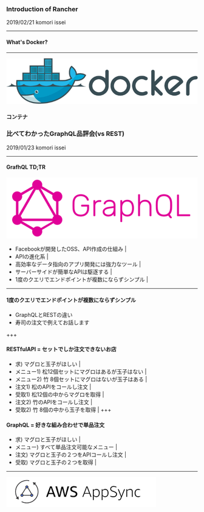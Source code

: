### Introduction of Rancher
2019/02/21 komori issei

---

#### What's Docker?

---

![alt](assets/Docker_(container_engine)_logo.png)

#### コンテナ







### 比べてわかったGraphQL品評会(vs REST)
2019/01/23 komori issei

---
#### GrafhQL TD;TR
![alt](assets/graphql.PNG)
- Facebookが開発したOSS、API作成の仕組み |
- APIの進化系 |
- 高効率なデータ指向のアプリ開発には強力なツール |
- サーバーサイドが簡単なAPIは駆逐する |
- 1度のクエリでエンドポイントが複数にならずシンプル |

---
#### 1度のクエリでエンドポイントが複数にならずシンプル
- GraphQLとRESTの違い
- 寿司の注文で例えてお話します

+++
#### RESTfulAPI = セットでしか注文できないお店
- 求)        マグロと玉子がほしい |
- メニュー1) 松12個セットにマグロはあるが玉子はない |
- メニュー2) 竹 8個セットにマグロはないが玉子はある |
- 注文1)     松のAPIをコールし注文 |
- 受取1)     松12個の中からマグロを取得 |
- 注文2)     竹のAPIをコールし注文 |
- 受取2)     竹 8個の中から玉子を取得 |
+++
#### GraphQL = 好きな組み合わせで単品注文
- 求)        マグロと玉子がほしい |
- メニュー)  すべて単品注文可能なメニュー |
- 注文)      マグロと玉子の２つをAPIコールし注文 |
- 受取)      マグロと玉子の２つを取得 |

---
![alt](assets/appsync.PNG)


